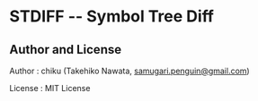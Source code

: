# STDIFF -- Symbol Tree Diff

## Author and License

Author : chiku (Takehiko Nawata, samugari.penguin@gmail.com)

License : MIT License
